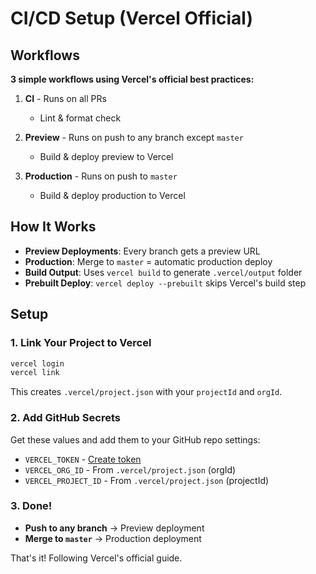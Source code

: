 # CI/CD Setup (Vercel Official)

## Workflows

**3 simple workflows using Vercel's official best practices:**

1. **CI** - Runs on all PRs
   - Lint & format check
   
2. **Preview** - Runs on push to any branch except `master`
   - Build & deploy preview to Vercel
   
3. **Production** - Runs on push to `master`
   - Build & deploy production to Vercel

## How It Works

- **Preview Deployments**: Every branch gets a preview URL
- **Production**: Merge to `master` = automatic production deploy
- **Build Output**: Uses `vercel build` to generate `.vercel/output` folder
- **Prebuilt Deploy**: `vercel deploy --prebuilt` skips Vercel's build step

## Setup

### 1. Link Your Project to Vercel

```bash
vercel login
vercel link
```

This creates `.vercel/project.json` with your `projectId` and `orgId`.

### 2. Add GitHub Secrets

Get these values and add them to your GitHub repo settings:

- `VERCEL_TOKEN` - [Create token](https://vercel.com/account/tokens)
- `VERCEL_ORG_ID` - From `.vercel/project.json` (orgId)
- `VERCEL_PROJECT_ID` - From `.vercel/project.json` (projectId)

### 3. Done!

- **Push to any branch** → Preview deployment
- **Merge to `master`** → Production deployment

That's it! Following Vercel's official guide.

